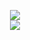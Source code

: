 <p align="center">
	<img src="https://github-readme-stats.vercel.app/api?username=Wolf49406&show_icons=true&theme=cobalt&hide_border=true&hide=contribs"/>
	<br>
	<img src="https://komarev.com/ghpvc/?username=Wolf49406&color=c577c2&style=flat">
</p>
